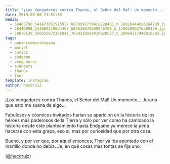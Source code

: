 ```yaml
---
title: "¡Los Vengadores contra Thanos, el Señor del Mal! Un momento... Juraría que esto me suena de algo"
date: 2019-05-06 21:51:15
media: 
  - 59485790_541473852925927_6670992739418228401_n_18026444026164739.jpg
  - 58410898_153089219064407_682038670569846702_n_17862006376389159.jpg
  - 58670539_550555672135941_7650318929416928557_n_18064217446016583.jpg
tags: 
  - paninicomicsespana
  - marvel
  - comics
  - endgame
  - vengadores
  - avengers
  - thanos
  - thor
template: instagram
author: hecdruiz
---
```


¡Los Vengadores contra Thanos, el Señor del Mal! Un momento... Juraría que esto me suena de algo...

Fabulosos y cósmicos invitados harían su aparición en la historia de los héroes más poderosos de la Tierra y sólo por ver como ha cambiado la historia desde este planteamiento hasta Endgame ya merece la pena hacerse con esta grapa, eso sí, más por curiosidad que por otra cosa.

Bueno, y por ver que, por aquel entonces, Thor ya iba apuntado con el martillo donde no debía. Je, en qué cosas mas tontas se fija uno.

([@hecdruiz](https://instagram.com/hecdruiz))
